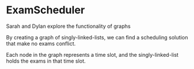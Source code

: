 # ExamScheduler
Sarah and Dylan explore the functionality of graphs

By creating a graph of singly-linked-lists, we can find a scheduling solution that make no exams conflict.

Each node in the graph represents a time slot, and the singly-linked-list holds the exams in that time slot. 
